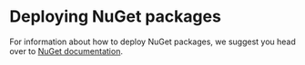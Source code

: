 # Deploying NuGet packages 

For information about how to deploy NuGet packages, we suggest you head over to [NuGet documentation](http://docs.nuget.org/). 
